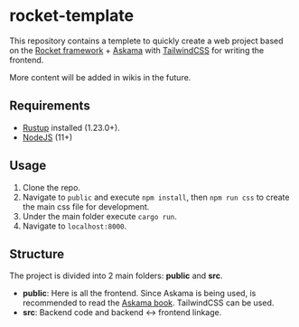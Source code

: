 # rocket-template

This repository contains a templete to quickly create a web project based on the [Rocket framework](https://rocket.rs/) + [Askama](https://github.com/djc/askama) with [TailwindCSS](https://tailwindcss.com/) for writing the frontend.

More content will be added in wikis in the future.

## Requirements
- [Rustup](https://rustup.rs/) installed (1.23.0+).
- [NodeJS](https://nodejs.org/en/download/) (11+)

## Usage
1. Clone the repo.
1. Navigate to `public` and execute `npm install`, then `npm run css` to create the main css file for development.
1. Under the main folder execute `cargo run`.
1. Navigate to `localhost:8000`.

## Structure
The project is divided into 2 main folders: **public** and **src**.
- **public**: Here is all the frontend. Since Askama is being used, is recommended to read the [Askama book](https://djc.github.io/askama/template_syntax.html). TailwindCSS can be used.
- **src**: Backend code and backend <-> frontend linkage.